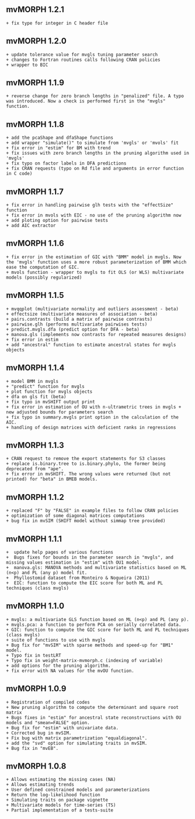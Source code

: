 ## mvMORPH 1.2.1
    + fix type for integer in C header file
## mvMORPH 1.2.0
    + update tolerance value for mvgls tuning parameter search
    + changes to Fortran routines calls following CRAN policies
    + wrapper to BIC
## mvMORPH 1.1.9
    + reverse change for zero branch lengths in "penalized" file. A typo was introduced. Now a check is performed first in the "mvgls" function.
## mvMORPH 1.1.8
    + add the pcaShape and dfaShape functions
    + add wrapper "simulate()" to simulate from 'mvgls' or 'mvols' fit
    + fix error in "estim" for BM with trend
    + fix issues with zero branch lengths in the pruning algorithm used in 'mvgls'
    + fix typo on factor labels in DFA predictions
    + fix CRAN requests (typo on Rd file and arguments in error function in C code)
## mvMORPH 1.1.7
    + fix error in handling pairwise glh tests with the "effectSize" function
    + fix error in mvols with EIC - no use of the pruning algorithm now
    + add ploting option for pairwise tests
    + add AIC extractor
## mvMORPH 1.1.6
    + fix error in the estimation of GIC with "BMM" model in mvgls. Now the 'mvgls' function uses a more robust parameterization of BMM which ease the computation of GIC.
    + mvols function - wrapper to mvgls to fit OLS (or WLS) multivariate models (possibly regularized)
## mvMORPH 1.1.5
    + mvqqplot (multivariate normality and outliers assessment - beta)
    + effectsize (multivariate measures of association - beta)
    + pairs.contrasts (build a matrix of pairwise contrasts)
    + pairwise.glh (performs multivariate pairwises tests)
    + predict.mvgls.dfa (predict option for DFA - beta)
    + manova.gls (implements now contrasts for repeated measures designs)
    + fix error in estim
    + add "ancestral" function to estimate ancestral states for mvgls objects
## mvMORPH 1.1.4
    + model BMM in mvgls
    + "predict" function for mvgls
    + plot function for mvgls objects
    + dfa on gls fit (beta)
    + fix typo in mvSHIFT output print 
    + fix error in estimation of OU with n-ultrametric trees in mvgls + new adjusted bounds for parameters search
    + fix typo in summary.mvgls print option in the calculation of the AIC.
    + handling of design matrices with deficient ranks in regressions
## mvMORPH 1.1.3
    + CRAN request to remove the export statements for S3 classes
    + replace is.binary.tree to is.binary.phylo, the former being deprecated from "ape".
    + fix error in mvSHIFT. The wrong values were returned (but not printed) for "beta" in BMEB models.
## mvMORPH 1.1.2
    + replaced "F" by "FALSE" in example files to follow CRAN policies
    + optimization of some diagonal matrices computations
    + bug fix in mvSIM (SHIFT model without simmap tree provided)
## mvMORPH 1.1.1
    +  update help pages of various functions
    +  Bugs fixes for bounds in the parameter search in "mvgls", and missing values estimation in "estim" with OU1 model.
    +  manova.gls: MANOVA methods and multivariate statistics based on ML (n<p) and PL (any p) model fit.
    +  Phyllostomid dataset from Monteiro & Nogueira (2011)
    +  EIC: function to compute the EIC score for both ML and PL techniques (class mvgls)
## mvMORPH 1.1.0
    + mvgls: a multivariate GLS function based on ML (n<p) and PL (any p).
    + mvgls.pca: a function to perform PCA on serially correlated data.
    + GIC: function to compute the GIC score for both ML and PL techniques (class mvgls)
    + suite of functions to use with mvgls
    + Bug fix for "mvSIM" with sparse methods and speed-up for "BM1" model.
    + Typo fix in testLRT
    + Typo fix in weight-matrix-mvmorph.c (indexing of variable)
    + add options for the pruning algorithm.
    + fix error with NA values for the mvOU function.
## mvMORPH 1.0.9
    + Registration of compiled codes
    + New pruning algorithm to compute the determinant and square root matrix
    + Bugs fixes in "estim" for ancestral state reconstructions with OU models and "smean=FALSE" option.
    + Bug fix for "estim" with univariate data.
    + Corrected bug in mvSIM.
    + Fix bug with matrix parametrization "equaldiagonal".
    + add the "svd" option for simulating traits in mvSIM.
    + Bug fix in "mvEB".
## mvMORPH 1.0.8
    + Allows estimating the missing cases (NA)
    + Allows estimating trends
    + User defined constrained models and parameterizations  
    + Return the log-likelihood function
    + Simulating traits on package vignette
    + Multivariate models for time-series (TS)
    + Partial implementation of a tests-suite
